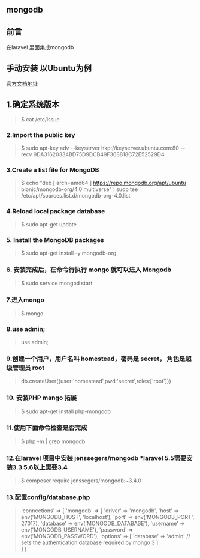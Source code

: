 
## mongodb


## 前言
在laravel 里面集成mongodb 

## 手动安装 以Ubuntu为例
 [官方文档地址](https://docs.mongodb.com/manual/tutorial/install-mongodb-on-ubuntu/)

## 1.确定系统版本

> $ cat /etc/issue

### 2.Import the public key
> $ sudo apt-key adv --keyserver hkp://keyserver.ubuntu.com:80 --recv 9DA31620334BD75D9DCB49F368818C72E52529D4

### 3.Create a list file for MongoDB
> $ echo "deb [ arch=amd64 ] https://repo.mongodb.org/apt/ubuntu bionic/mongodb-org/4.0 multiverse" | sudo tee /etc/apt/sources.list.d/mongodb-org-4.0.list

### 4.Reload local package database
> $ sudo apt-get update

### 5. Install the MongoDB packages
> $ sudo apt-get install -y mongodb-org

### 6. 安装完成后，在命令行执行 mongo 就可以进入 Mongodb
> $ sudo service mongod start

### 7.进入mongo
> $ mongo

### 8.use admin;
> use admin;

### 9.创建一个用户，用户名叫 homestead，密码是 secret， 角色是超级管理员 root
> db.createUser({user:'homestead',pwd:'secret',roles:['root']})

### 10. 安装PHP mango 拓展
> $ sudo apt-get install php-mongodb

### 11.使用下面命令检查是否完成

> $ php -m | grep mongodb

### 12.在laravel 项目中安装 jenssegers/mongodb *laravel 5.5需要安装3.3 5.6以上需要3.4
> $ composer require jenssegers/mongodb:~3.4.0

### 13.配置config/database.php
> 'connections' => [
      'mongodb' => [
          'driver'   => 'mongodb',
                     'host'     => env('MONGODB_HOST', 'localhost'),
                     'port'     => env('MONGODB_PORT', 27017),
                     'database' => env('MONGODB_DATABASE'),
                     'username' => env('MONGODB_USERNAME'),
                     'password' => env('MONGODB_PASSWORD'),
                     'options'  => [
                         'database' => 'admin' // sets the authentication database required by mongo 3
                     ]    
      ]
]



